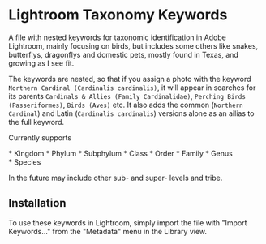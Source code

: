 # Lightroom Taxonomy Keywords

A file with nested keywords for taxonomic identification in Adobe Lightroom, mainly focusing on birds, but includes some others like snakes,
butterflys, dragonflys and domestic pets, mostly found in Texas, and growing as I see fit.

The keywords are nested, so that if you assign a photo with the keyword `Northern Cardinal (Cardinalis cardinalis)`, it will appear in searches for 
its parents `Cardinals & Allies (Family Cardinalidae)`, `Perching Birds (Passeriformes)`, `Birds (Aves)` etc. It also adds the common 
(`Northern Cardinal`) and Latin (`Cardinalis cardinalis`) versions alone as an ailias to the full keyword.


Currently supports

* Kingdom
* Phylum
* Subphylum
* Class
* Order
* Family
* Genus
* Species

In the future may include other sub- and super- levels and tribe.

## Installation

To use these keywords in Lightroom, simply import the file with "Import Keywords..." from the "Metadata" menu in the Library view.
